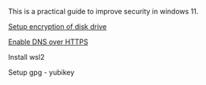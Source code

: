 This is a practical guide to improve security in windows 11.

[Setup encryption of disk drive](diskencryption.md)

[Enable DNS over HTTPS](dnssecurity.md)

Install wsl2

Setup gpg - yubikey